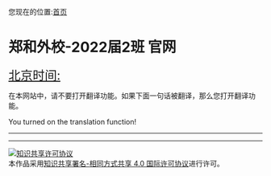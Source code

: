 您现在的位置:[首页](njzflsc2g2022.github.io)
# 郑和外校-2022届2班 官网
<a href="https://time.is/Beijing" id="time_is_link" rel="nofollow" style="font-size:24px">北京时间:</a>
<span id="Beijing_z43d" style="font-size:24px"></span>
<script src="//widget.time.is/zh.js"></script>
<script>
time_is_widget.init({Beijing_z43d:{template:"TIME<br>DATE", time_format:"12hours:minutes:secondsa.mp.m", date_format:"year年monthnamednum日dayname"}});
</script>

<div class="bshare-custom">
  <a title="分享到QQ空间" class="bshare-qzone">
  </a>
  <a title="分享到新浪微博" class="bshare-sinaminiblog">
  </a>
  <a title="分享到人人网" class="bshare-renren">
  </a>
  <a title="分享到腾讯微博" class="bshare-qqmb">
  </a>
  <a title="分享到网易微博" class="bshare-neteasemb">
  </a>
  <a title="更多平台" class="bshare-more bshare-more-icon more-style-addthis">
  </a>
</div>
<script type="text/javascript" charset="utf-8" src="http://static.bshare.cn/b/button.js#style=-1&amp;uuid=de01e8e8-58cf-4412-b1fb-42779d6170c2&amp;pophcol=2&amp;lang=zh">
</script>
<a class="bshareDiv" onclick="javascript:return false;">
</a>
<script type="text/javascript" charset="utf-8" src="http://static.bshare.cn/b/bshareC0.js">
</script>

在本网站中，请不要打开翻译功能。如果下面一句话被翻译，那么您打开翻译功能。

You turned on the translation function!

***


***

<a rel="license" href="http://creativecommons.org/licenses/by-sa/4.0/"><img alt="知识共享许可协议" style="border-width:0" src="https://i.creativecommons.org/l/by-sa/4.0/88x31.png" /></a><br />本作品采用<a rel="license" href="http://creativecommons.org/licenses/by-sa/4.0/">知识共享署名-相同方式共享 4.0 国际许可协议</a>进行许可。
